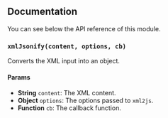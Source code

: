 ## Documentation

You can see below the API reference of this module.

### `xmlJsonify(content, options, cb)`
Converts the XML input into an object.

#### Params
- **String** `content`: The XML content.
- **Object** `options`: The options passed to `xml2js`.
- **Function** `cb`: The callback function.

